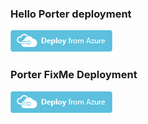 ### Hello Porter deployment

<a href="https://portal.azure.com/#create/Microsoft.Template/uri/https%3A%2F%2Fraw.githubusercontent.com%2Fstevebelton%2Fporter%2Fmain%2Ftest.json" target="_blank"><img src="https://raw.githubusercontent.com/endjin/CNAB.Quickstarts/master/images/Deploy-from-Azure.png"/></a>

### Porter FixMe Deployment

<a href="https://portal.azure.com/#create/Microsoft.Template/uri/https%3A%2F%2Fraw.githubusercontent.com%2Fstevebelton%2Fporter%2Fmain%2Farmtest.json" target="_blank"><img src="https://raw.githubusercontent.com/endjin/CNAB.Quickstarts/master/images/Deploy-from-Azure.png"/></a>
